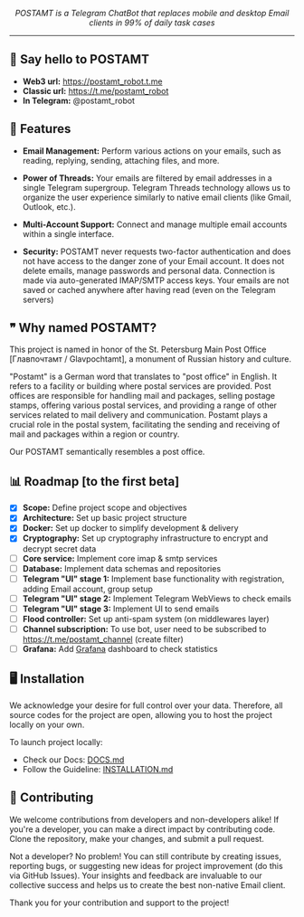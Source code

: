 *<p align=center>POSTAMT is a Telegram ChatBot that replaces mobile and desktop Email clients in 99% of daily task cases</p>*

<hr>

## 👋 Say hello to POSTAMT
- **Web3 url:** https://postamt_robot.t.me
- **Classic url:** https://t.me/postamt_robot
- **In Telegram:** @postamt_robot

## 🚀 Features

- **Email Management:** Perform various actions on your emails, such as reading, replying, sending, attaching files, and more.

- **Power of Threads:** Your emails are filtered by email addresses in a single Telegram supergroup. Telegram Threads technology allows us to organize the user experience similarly to native email clients (like Gmail, Outlook, etc.).

- **Multi-Account Support:** Connect and manage multiple email accounts within a single interface.

- **Security:** POSTAMT never requests two-factor authentication and does not have access to the danger zone of your Email account. It does not delete emails, manage passwords and personal data. Connection is made via auto-generated IMAP/SMTP access keys. Your emails are not saved or cached anywhere after having read (even on the Telegram servers)

## ❞ Why named POSTAMT?
This project is named in honor of the St. Petersburg Main Post Office [Главпочтамт / Glavpochtamt], a monument of Russian history and culture.

"Postamt" is a German word that translates to "post office" in English. It refers to a facility or building where postal services are provided. Post offices are responsible for handling mail and packages, selling postage stamps, offering various postal services, and providing a range of other services related to mail delivery and communication. Postamt plays a crucial role in the postal system, facilitating the sending and receiving of mail and packages within a region or country.

Our POSTAMT semantically resembles a post office.

## 📊 Roadmap [to the first beta]
- [x] **Scope:** Define project scope and objectives
- [x] **Architecture:** Set up basic project structure
- [x] **Docker:** Set up docker to simplify development & delivery
- [x] **Cryptography:** Set up cryptography infrastructure to encrypt and decrypt secret data
- [ ] **Core service:** Implement core imap & smtp services
- [ ] **Database:** Implement data schemas and repositories
- [ ] **Telegram "UI" stage 1:** Implement base functionality with registration, adding Email account, group setup
- [ ] **Telegram "UI" stage 2:** Implement Telegram WebViews to check emails
- [ ] **Telegram "UI" stage 3:** Implement UI to send emails
- [ ] **Flood controller:** Set up anti-spam system (on middlewares layer)
- [ ] **Channel subscription:** To use bot, user need to be subscribed to https://t.me/postamt_channel (create filter)
- [ ] **Grafana:** Add [Grafana](https://grafana.com/) dashboard to check statistics

## 🖥️ Installation
We acknowledge your desire for full control over your data. Therefore, all source codes for the project are open, allowing you to host the project locally on your own. 

To launch project locally:
- Check our Docs: <a href="./DOCS.md">DOCS.md</a>
- Follow the Guideline: <a href="./INSTALLATION.md">INSTALLATION.md</a>

## 🙏 Contributing
We welcome contributions from developers and non-developers alike! If you're a developer, you can make a direct impact by contributing code. Clone the repository, make your changes, and submit a pull request.

Not a developer? No problem! You can still contribute by creating issues, reporting bugs, or suggesting new ideas for project improvement (do this via GitHub Issues). Your insights and feedback are invaluable to our collective success and helps us to create the best non-native Email client.

Thank you for your contribution and support to the project!
